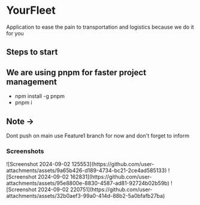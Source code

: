 <h1>YourFleet</h1>
<p>
  Application to ease the pain to transportation and logistics because we do it for you
</p>
<h2>Steps to start</h2>
<h2>We are using pnpm for faster project management</h2>
<ul>
  <li>npm install -g pnpm</li>
  <li>pnpm i</li>
</ul>

<h2>Note -> </h2>
<p>
  Dont push on main use Feature1 branch for now and don't forget to inform
</p>

<h3>Screenshots</h3>
![Screenshot 2024-09-02 125553](https://github.com/user-attachments/assets/9a65b426-d189-4734-bc21-2ce4ad585133)
![Screenshot 2024-09-02 162831](https://github.com/user-attachments/assets/95e8800e-8830-4587-ad81-92724b02b59b)
![Screenshot 2024-09-02 220751](https://github.com/user-attachments/assets/32b0aef3-99a0-414d-88b2-5a0bfafb27ba)
